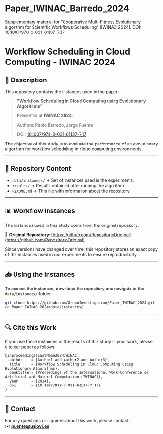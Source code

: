 # Paper_IWINAC_Barredo_2024
Supplementary material for "Cooperative Multi-Fitness Evolutionary algorithm for Scientific Workflows Scheduling" (IWINAC 2024). DOI: 10.1007/978-3-031-61137-7_17
# Workflow Scheduling in Cloud Computing - IWINAC 2024

## 📄 Description
This repository contains the instances used in the paper:

> **"Workflow Scheduling in Cloud Computing using Evolutionary Algorithms"**
>
> Presented at **IWINAC 2024**.
>
> Authors: Pablo Barredo, Jorge Puente
>
> DOI: [10.1007/978-3-031-61137-7_17](https://doi.org/10.1007/978-3-031-61137-7_17)

The objective of this study is to evaluate the performance of an evolutionary algorithm for workflow scheduling in cloud computing environments.

---

## 📂 Repository Content
- `data/instances/` → Set of instances used in the experiments.
- `results/` → Results obtained after running the algorithm.
- `README.md` → This file with information about the repository.

---

## 📊 Workflow Instances
The instances used in this study come from the original repository:

🔗 **Original Repository**: [https://github.com/RepositorioOriginal](https://github.com/RepositorioOriginal)

Since versions have changed over time, this repository stores an exact copy of the instances used in our experiments to ensure reproducibility.

---

## 📥 Using the Instances
To access the instances, download the repository and navigate to the `data/instances/` folder:

```bash
git clone https://github.com/GrupoInvestigacion/Paper_IWINAC_2024.git
cd Paper_IWINAC_2024/data/instances/
```

---

## 🔍 Cite this Work
If you use these instances or the results of this study in your work, please cite our paper as follows:

```
@inproceedings{LastName2024IWINAC,
  author    = {Author1 and Author2 and Author3},
  title     = {Workflow Scheduling in Cloud Computing using Evolutionary Algorithms},
  booktitle = {Proceedings of the International Work-Conference on Artificial and Natural Computation (IWINAC)},
  year      = {2024},
  doi       = {10.1007/978-3-031-61137-7_17}
}
```

---

## 📧 Contact
For any questions or inquiries about this work, please contact:  
✉️ **[puente@uniovi.es](mailto:puente@uniovi.es)**
